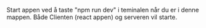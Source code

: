 Start appen ved å taste "npm run dev" i teminalen når du er i denne mappen.
Både Clienten (react appen) og serveren vil starte. 
